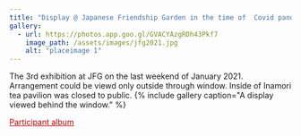 ```yaml
---
title: "Display @ Japanese Friendship Garden in the time of  Covid pandemic"
gallery:
  - url: https://photos.app.goo.gl/GVACYAzgRDh43Pkf7
    image_path: /assets/images/jfg2021.jpg
    alt: "placeimage 1"
---
```

The 3rd exhibition at JFG on the last weekend of January 2021. Arrangement could be viewd only outside through window. Inside of Inamori tea pavilion was closed to public.
{% include gallery caption="A display viewed behind the window." %}




<a href="https://photos.app.goo.gl/GVACYAzgRDh43Pkf7" style="color:rgb(180, 0, 0)" >Participant album</a>



